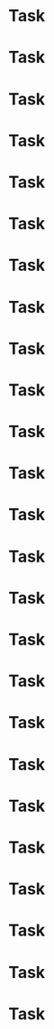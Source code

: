 # Task
# Task
# Task
# Task
# Task
# Task
# Task
# Task
# Task
# Task
# Task
# Task
# Task
# Task
# Task
# Task
# Task
# Task
# Task
# Task
# Task
# Task
# Task
# Task
# Task
